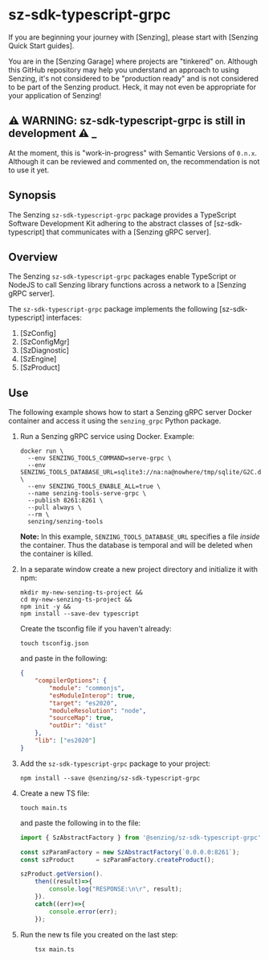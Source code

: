 # sz-sdk-typescript-grpc


If you are beginning your journey with [Senzing],
please start with [Senzing Quick Start guides].

You are in the [Senzing Garage] where projects are "tinkered" on.
Although this GitHub repository may help you understand an approach to using Senzing,
it's not considered to be "production ready" and is not considered to be part of the Senzing product.
Heck, it may not even be appropriate for your application of Senzing!

## :warning: WARNING: sz-sdk-typescript-grpc is still in development :warning: _

At the moment, this is "work-in-progress" with Semantic Versions of `0.n.x`.
Although it can be reviewed and commented on,
the recommendation is not to use it yet.


## Synopsis

The Senzing `sz-sdk-typescript-grpc` package provides a TypeScript Software Development Kit adhering to the abstract classes of [sz-sdk-typescript]
that communicates with a [Senzing gRPC server].

## Overview

The Senzing `sz-sdk-typescript-grpc` packages enable TypeScript or NodeJS to call Senzing library functions
across a network to a [Senzing gRPC server].

The `sz-sdk-typescript-grpc` package implements the following [sz-sdk-typescript] interfaces:

1. [SzConfig]
1. [SzConfigMgr]
1. [SzDiagnostic]
1. [SzEngine]
1. [SzProduct]


## Use

The following example shows how to start a Senzing gRPC server Docker container
and access it using the `senzing_grpc` Python package.

1. Run a Senzing gRPC service using Docker.
   Example:

    ```console
    docker run \
      --env SENZING_TOOLS_COMMAND=serve-grpc \
      --env SENZING_TOOLS_DATABASE_URL=sqlite3://na:na@nowhere/tmp/sqlite/G2C.db \
      --env SENZING_TOOLS_ENABLE_ALL=true \
      --name senzing-tools-serve-grpc \
      --publish 8261:8261 \
      --pull always \
      --rm \
      senzing/senzing-tools
    ```

   **Note:** In this example, `SENZING_TOOLS_DATABASE_URL` specifies a file *inside* the container.
   Thus the database is temporal and will be deleted when the container is killed.

1. In a separate window create a new project directory and initialize it with npm:

    ```console
    mkdir my-new-senzing-ts-project &&
    cd my-new-senzing-ts-project && 
    npm init -y && 
    npm install --save-dev typescript
    ```

    Create the tsconfig file if you haven't already:
    ```console
    touch tsconfig.json
    ```

    and paste in the following:
    ```json
    {
        "compilerOptions": {
            "module": "commonjs",
            "esModuleInterop": true,
            "target": "es2020",
            "moduleResolution": "node",
            "sourceMap": true,
            "outDir": "dist"
        },
        "lib": ["es2020"]
    }
    ```

1. Add the `sz-sdk-typescript-grpc` package to your project:

    ```console
    npm install --save @senzing/sz-sdk-typescript-grpc
    ```

1. Create a new TS file:

    ```console
    touch main.ts
    ```
    
    and paste the following in to the file:
    ```typescript
    import { SzAbstractFactory } from '@senzing/sz-sdk-typescript-grpc';

    const szParamFactory = new SzAbstractFactory(`0.0.0.0:8261`);
    const szProduct      = szParamFactory.createProduct();

    szProduct.getVersion().
        then((result)=>{
            console.log("RESPONSE:\n\r", result);
        }).
        catch((err)=>{
            console.error(err);
        });
    ```

1. Run the new ts file you created on the last step:

    ```console
        tsx main.ts
    ```
